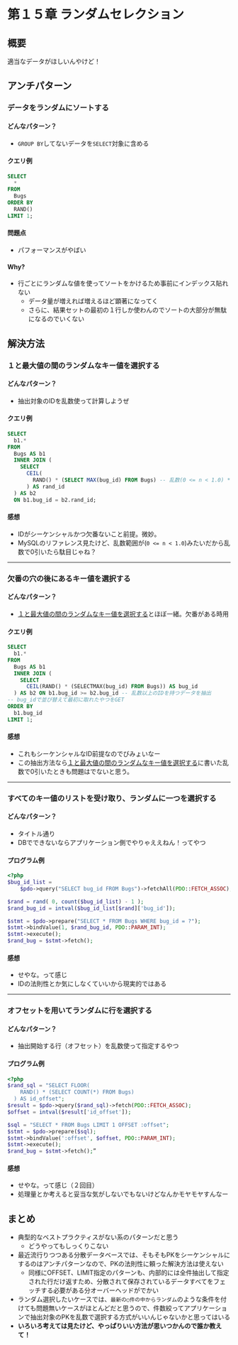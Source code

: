 # 第１５章 ランダムセレクション
## 概要
適当なデータがほしいんやけど！


## アンチパターン
### データをランダムにソートする
#### どんなパターン？
* `GROUP BY`してないデータを`SELECT`対象に含める

#### クエリ例
```sql
SELECT
  *
FROM
  Bugs
ORDER BY
  RAND()
LIMIT 1;

```

#### 問題点
* パフォーマンスがやばい

#### Why?
* 行ごとにランダムな値を使ってソートをかけるため事前にインデックス貼れない
  - データ量が増えれば増えるほど顕著になってく
  - さらに、結果セットの最初の１行しか使わんのでソートの大部分が無駄になるのでいくない


## 解決方法
### １と最大値の間のランダムなキー値を選択する
#### どんなパターン？
* 抽出対象のIDを乱数使って計算しようぜ

#### クエリ例
```sql
SELECT
  b1.*
FROM
  Bugs AS b1
  INNER JOIN (
    SELECT
      CEIL(
        RAND() * (SELECT MAX(bug_id) FROM Bugs) -- 乱数(0 <= n < 1.0) * bug_idの最大値
      ) AS rand_id
  ) AS b2
  ON b1.bug_id = b2.rand_id;
```

#### 感想
* IDがシーケンシャルかつ欠番ないこと前提。微妙。
* MySQLのリファレンス見たけど、乱数範囲が(`0 <= n < 1.0`)みたいだから乱数で0引いたら駄目じゃね？

---

### 欠番の穴の後にあるキー値を選択する
#### どんなパターン？
* [１と最大値の間のランダムなキー値を選択する](#１と最大値の間のランダムなキー値を選択する)とほぼ一緒。欠番がある時用

#### クエリ例
```sql
SELECT
  b1.*
FROM
  Bugs AS b1
  INNER JOIN (
    SELECT
      CEIL(RAND() * (SELECTMAX(bug_id) FROM Bugs)) AS bug_id
  ) AS b2 ON b1.bug_id >= b2.bug_id -- 乱数以上のIDを持つデータを抽出
-- bug_idで並び替えて最初に取れたやつをGET
ORDER BY
  b1.bug_id
LIMIT 1;
```

#### 感想
* これもシーケンシャルなID前提なのでびみょいなー
* この抽出方法なら[１と最大値の間のランダムなキー値を選択する](#１と最大値の間のランダムなキー値を選択する)に書いた乱数で0引いたときも問題はでないと思う。

---

### すべてのキー値のリストを受け取り、ランダムに一つを選択する
#### どんなパターン？
* タイトル通り
* DBでできないならアプリケーション側でやりゃええねん！ってやつ

#### プログラム例
```php
<?php
$bug_id_list =
    $pdo->query("SELECT bug_id FROM Bugs")->fetchAll(PDO::FETCH_ASSOC);

$rand = rand( 0, count($bug_id_list) - 1 );
$rand_bug_id = intval($bug_id_list[$rand]['bug_id']);

$stmt = $pdo->prepare("SELECT * FROM Bugs WHERE bug_id = ?");
$stmt->bindValue(1, $rand_bug_id, PDO::PARAM_INT);
$stmt->execute();
$rand_bug = $stmt->fetch();
```

#### 感想
* せやな。って感じ
* IDの法則性とか気にしなくていいから現実的ではある

---

### オフセットを用いてランダムに行を選択する
#### どんなパターン？
* 抽出開始する行（オフセット）を乱数使って指定するやつ

#### プログラム例
```php
<?php
$rand_sql = "SELECT FLOOR(
    RAND() * (SELECT COUNT(*) FROM Bugs)
  ) AS id_offset";
$result = $pdo->query($rand_sql)->fetch(PDO::FETCH_ASSOC);
$offset = intval($result['id_offset']);

$sql = "SELECT * FROM Bugs LIMIT 1 OFFSET :offset";
$stmt = $pdo->prepare($sql);
$stmt->bindValue(':offset', $offset, PDO::PARAM_INT);
$stmt->execute();
$rand_bug = $stmt->fetch();”
```

#### 感想
* せやな。って感じ（２回目）
* 処理量とか考えると妥当な気がしないでもないけどなんかモヤモヤすんなー


## まとめ
* 典型的なベストプラクティスがない系のパターンだと思う
  - どうやってもしっくりこない
* 最近流行りつつある分散データベースでは、そもそもPKをシーケンシャルにするのはアンチパターンなので、PKの法則性に頼った解決方法は使えない
  - 同様にOFFSET、LIMIT指定のパターンも、内部的には全件抽出して指定された行だけ返すため、分散されて保存されているデータすべてをフェッチする必要がある分オーバーヘッドがでかい
* ランダム選択したいケースでは、`最新の○件の中からランダム`のような条件を付けても問題無いケースがほとんどだと思うので、件数絞ってアプリケーションで抽出対象のPKを乱数で選択する方式がいいんじゃないかと思ってはいる
* **いろいろ考えては見たけど、やっぱりいい方法が思いつかんので誰か教えて！**
